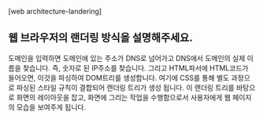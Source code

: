 [web architecture-landering]

## 웹 브라우저의 랜더링 방식을 설명해주세요.

도메인을 입력하면 도메인에 있는 주소가 DNS로 넘어가고 DNS에서 도메인의 실제 이름을 찾습니다. 즉, 숫자로 된 IP주소를 찾습니다. 그리고 HTML파서에 HTML코드가 들어오면, 이것을 파싱하여 DOM트리를 생성합니다. 여기에 CSS를 통해 별도 과정으로 파싱된 스타일 규칙이 결합되어 랜더링 트리가 생성 됩니다. 이 랜더링 트리를 바탕으로 화면의 레이아웃을 잡고, 화면에 그리는 작업을 수행함으로서 사용자에게 웹 페이지의 모습을 보여주게 됩니다.

